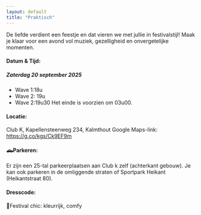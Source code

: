```yaml
---
layout: default
title: "Praktisch"
---
```

De liefde verdient een feestje en dat vieren we met jullie in festivalstijl! Maak je klaar voor een avond vol muziek, gezelligheid en onvergetelijke momenten.

#### Datum & Tijd: 
##### Zaterdag 20 september 2025
- Wave 1:18u
- Wave 2: 19u
- Wave 2:19u30
Het einde is voorzien om 03u00.

#### Locatie:
Club K, Kapellensteenweg 234, Kalmthout
Google Maps-link: https://g.co/kgs/Ck9EF9m

#### 🛻Parkeren:
Er zijn een 25-tal parkeerplaatsen aan Club k zelf (achterkant gebouw).
Je kan ook parkeren in de omliggende straten of Sportpark Heikant (Heikantstraat 80).

#### Dresscode: 
👗Festival chic: kleurrijk, comfy
